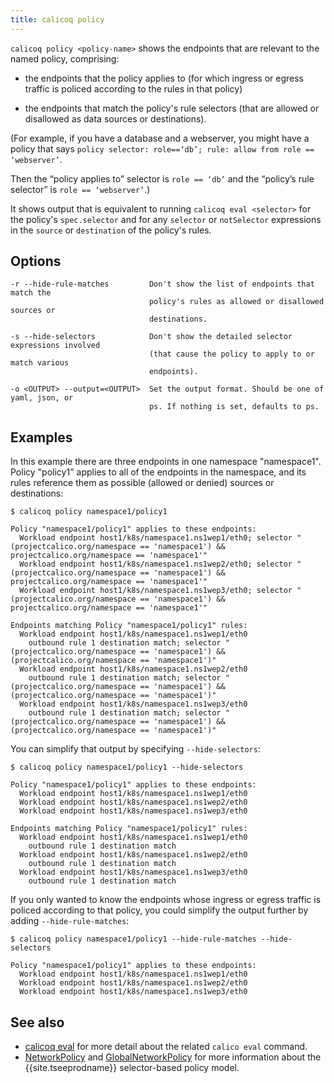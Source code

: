 ```yaml
---
title: calicoq policy
---
```


`calicoq policy <policy-name>` shows the endpoints that are relevant to the
named policy, comprising:

- the endpoints that the policy applies to (for which ingress or egress traffic
  is policed according to the rules in that policy)

- the endpoints that match the policy's rule selectors (that are allowed or
  disallowed as data sources or destinations).

(For example, if you have a database and a webserver, you might have a policy
that says `policy selector: role==‘db’; rule: allow from role == ‘webserver’`.

Then the “policy applies to” selector is `role == ‘db’` and the “policy’s rule
selector” is `role == ‘webserver’`.)

It shows output that is equivalent to running `calicoq eval <selector>` for the
policy's `spec.selector` and for any `selector` or `notSelector` expressions in
the `source` or `destination` of the policy's rules.

## Options

```
-r --hide-rule-matches         Don't show the list of endpoints that match the
                               policy's rules as allowed or disallowed sources or
                               destinations.

-s --hide-selectors            Don't show the detailed selector expressions involved
                               (that cause the policy to apply to or match various
                               endpoints).

-o <OUTPUT> --output=<OUTPUT>  Set the output format. Should be one of yaml, json, or
                               ps. If nothing is set, defaults to ps.
```

## Examples

In this example there are three endpoints in one namespace "namespace1".  Policy "policy1"
applies to all of the endpoints in the namespace, and its rules reference
them as possible (allowed or denied) sources or destinations:
```
$ calicoq policy namespace1/policy1

Policy "namespace1/policy1" applies to these endpoints:
  Workload endpoint host1/k8s/namespace1.ns1wep1/eth0; selector "(projectcalico.org/namespace == 'namespace1') && projectcalico.org/namespace == 'namespace1'"
  Workload endpoint host1/k8s/namespace1.ns1wep2/eth0; selector "(projectcalico.org/namespace == 'namespace1') && projectcalico.org/namespace == 'namespace1'"
  Workload endpoint host1/k8s/namespace1.ns1wep3/eth0; selector "(projectcalico.org/namespace == 'namespace1') && projectcalico.org/namespace == 'namespace1'"

Endpoints matching Policy "namespace1/policy1" rules:
  Workload endpoint host1/k8s/namespace1.ns1wep1/eth0
    outbound rule 1 destination match; selector "(projectcalico.org/namespace == 'namespace1') && (projectcalico.org/namespace == 'namespace1')"
  Workload endpoint host1/k8s/namespace1.ns1wep2/eth0
    outbound rule 1 destination match; selector "(projectcalico.org/namespace == 'namespace1') && (projectcalico.org/namespace == 'namespace1')"
  Workload endpoint host1/k8s/namespace1.ns1wep3/eth0
    outbound rule 1 destination match; selector "(projectcalico.org/namespace == 'namespace1') && (projectcalico.org/namespace == 'namespace1')"
```

You can simplify that output by specifying `--hide-selectors`:
```
$ calicoq policy namespace1/policy1 --hide-selectors

Policy "namespace1/policy1" applies to these endpoints:
  Workload endpoint host1/k8s/namespace1.ns1wep1/eth0
  Workload endpoint host1/k8s/namespace1.ns1wep2/eth0
  Workload endpoint host1/k8s/namespace1.ns1wep3/eth0

Endpoints matching Policy "namespace1/policy1" rules:
  Workload endpoint host1/k8s/namespace1.ns1wep1/eth0
    outbound rule 1 destination match
  Workload endpoint host1/k8s/namespace1.ns1wep2/eth0
    outbound rule 1 destination match
  Workload endpoint host1/k8s/namespace1.ns1wep3/eth0
    outbound rule 1 destination match
```

If you only wanted to know the endpoints whose ingress or egress traffic is
policed according to that policy, you could simplify the output further by
adding `--hide-rule-matches`:
```
$ calicoq policy namespace1/policy1 --hide-rule-matches --hide-selectors

Policy "namespace1/policy1" applies to these endpoints:
  Workload endpoint host1/k8s/namespace1.ns1wep1/eth0
  Workload endpoint host1/k8s/namespace1.ns1wep2/eth0
  Workload endpoint host1/k8s/namespace1.ns1wep3/eth0
```

## See also

-  [calicoq eval]({{site.baseurl}}/{{page.version}}/reference/calicoq/eval) for
   more detail about the related `calico eval` command.
-  [NetworkPolicy]({{site.baseurl}}/{{page.version}}/reference/calicoctl/resources/networkpolicy) and
   [GlobalNetworkPolicy]({{site.baseurl}}/{{page.version}}/reference/calicoctl/resources/globalnetworkpolicy)
   for more information about the {{site.tseeprodname}} selector-based policy model.
